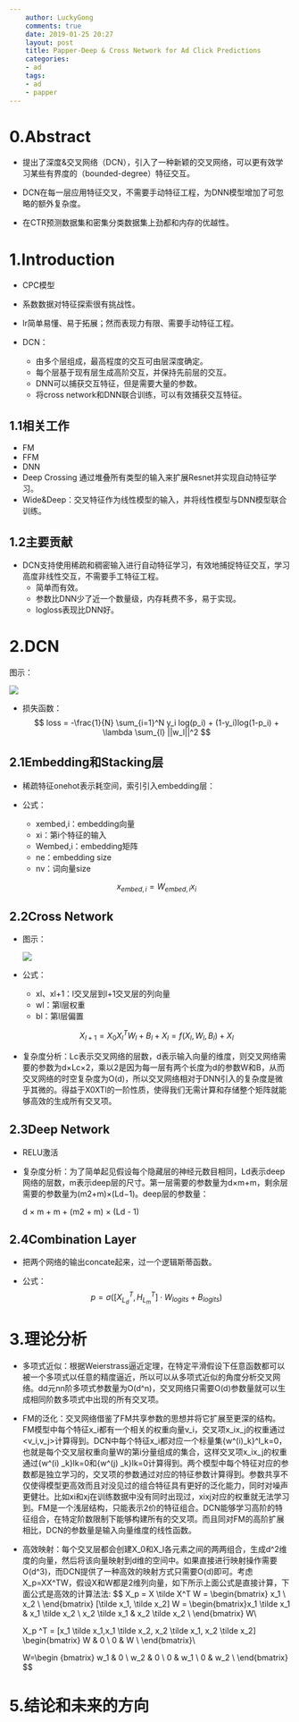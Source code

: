 ```yaml
---
    author: LuckyGong
    comments: true
    date: 2019-01-25 20:27
    layout: post
    title: Papper-Deep & Cross Network for Ad Click Predictions
    categories:
    - ad
    tags:
    - ad
    - papper
---
```


# 0.Abstract

- 提出了深度&交叉网络（DCN），引入了一种新颖的交叉网络，可以更有效学习某些有界度的（bounded-degree）特征交互。
- DCN在每一层应用特征交叉，不需要手动特征工程，为DNN模型增加了可忽略的额外复杂度。

- 在CTR预测数据集和密集分类数据集上劲都和内存的优越性。

# 1.Introduction

- CPC模型
- 系数数据对特征探索很有挑战性。
- lr简单易懂、易于拓展；然而表现力有限、需要手动特征工程。

- DCN：
  - 由多个层组成，最高程度的交互可由层深度确定。
  - 每个层基于现有层生成高阶交互，并保持先前层的交互。
  - DNN可以捕获交互特征，但是需要大量的参数。
  - 将cross network和DNN联合训练，可以有效捕获交互特征。

## 1.1相关工作

- FM
- FFM
- DNN
- Deep Crossing 通过堆叠所有类型的输入来扩展Resnet并实现自动特征学习。
- Wide&Deep：交叉特征作为线性模型的输入，并将线性模型与DNN模型联合训练。

## 1.2主要贡献

- DCN支持使用稀疏和稠密输入进行自动特征学习，有效地捕捉特征交互，学习高度非线性交互，不需要手工特征工程。
  - 简单而有效。
  - 参数比DNN少了近一个数量级，内存耗费不多，易于实现。
  - logloss表现比DNN好。

# 2.DCN

图示：

![](https://img2018.cnblogs.com/blog/784062/201811/784062-20181107204830366-1613845981.png)

- 损失函数：
  $$
  loss = -\frac{1}{N} \sum_{i=1}^N y_i log(p_i) + (1-y_i)log(1-p_i) + \lambda \sum_{l} ||w_l||^2
  $$

## 2.1Embedding和Stacking层

- 稀疏特征onehot表示耗空间，索引引入embedding层：

- 公式：

  - xembed,i：embedding向量
  - xi：第i个特征的输入
  - Wembed,i：embedding矩阵
  - ne：embedding size
  - nv：词向量size

  $$
  x_{embed,i}=W_{embed,i}x_i
  $$

## 2.2Cross Network

- 图示：

  ![](https://img2018.cnblogs.com/blog/784062/201811/784062-20181109154440806-596027424.png)

- 公式：

  - xl、xl+1：l交叉层到l+1交叉层的列向量
  - wl：第l层权重
  - bl：第l层偏置

  $$
  X_{l+1} = X_0X_l^TW_l+B_l+X_l=f(X_l,W_l,B_l)+X_l
  $$

- 复杂度分析：Lc表示交叉网络的层数，d表示输入向量的维度，则交叉网络需要的参数为d×Lc×2，乘以2是因为每一层有两个长度为d的参数W和B，从而交叉网络的时空复杂度为O(d)，所以交叉网络相对于DNN引入的复杂度是微乎其微的。得益于X0XTl的一阶性质，使得我们无需计算和存储整个矩阵就能够高效的生成所有交叉项。

## 2.3Deep Network

- RELU激活

- 复杂度分析：为了简单起见假设每个隐藏层的神经元数目相同，Ld表示deep网络的层数，m表示deep层的尺寸。第一层需要的参数量为d×m+m，剩余层需要的参数量为(m2+m)×(Ld−1)。deep层的参数量：

  d × m + m + (m2 + m) × (Ld - 1) 

## 2.4Combination Layer

- 把两个网络的输出concate起来，过一个逻辑斯蒂函数。

- 公式：
  $$
  p=\sigma ([X_{L_d} ^ T,H_{L_m}^T]\cdot W_{logits} + B_{logits})
  $$

# 3.理论分析

- 多项式近似：根据Weierstrass逼近定理，在特定平滑假设下任意函数都可以被一个多项式以任意的精度逼近，所以可以从多项式近似的角度分析交叉网络。dd元nn阶多项式参数量为O(d^n)，交叉网络只需要O(d)参数量就可以生成相同阶数多项式中出现的所有交叉项。

- FM的泛化：交叉网络借鉴了FM共享参数的思想并将它扩展至更深的结构。FM模型中每个特征x_i都有一个相关的权重向量v_i，交叉项x_ix_j的权重通过<v_i,v_j>计算得到。DCN中每个特征x_i都对应一个标量集{w^(i)_k}^l_k=0，也就是每个交叉层权重向量W的第i分量组成的集合，这样交叉项x_ix_j的权重通过{w^(i) _k}lk=0和{w^(j) _k}lk=0计算得到。两个模型中每个特征对应的参数都是独立学习的，交叉项的参数通过对应的特征参数计算得到。参数共享不仅使得模型更高效而且对没见过的组合特征具有更好的泛化能力，同时对噪声更健壮。比如xi和xj在训练数据中没有同时出现过，xixj对应的权重就无法学习到。FM是一个浅层结构，只能表示2价的特征组合。DCN能够学习高阶的特征组合，在特定阶数限制下能够构建所有的交叉项。而且同对FM的高阶扩展相比，DCN的参数量是输入向量维度的线性函数。

- 高效映射：每个交叉层都会创建X_0和X_l各元素之间的两两组合，生成d^2维度的向量，然后将该向量映射到d维的空间中。如果直接进行映射操作需要O(d^3)，而DCN提供了一种高效的映射方式只需要O(d)即可。考虑X_p=XX^TW，假设X和W都是2维列向量，如下所示上面公式是直接计算，下面公式是高效的计算法法:
  $$
  X_p = X \tilde X^T W = \begin{bmatrix} x_1 \\ x_2 \\ \end{bmatrix} [\tilde x_1, \tilde x_2] W = \begin{bmatrix}x_1 \tilde x_1 & x_1 \tilde x_2 \\ x_2 \tilde x_1 & x_2 \tilde x_2 \\ \end{bmatrix} W\\
  
  X_p ^T = [x_1 \tilde x_1,x_1 \tilde x_2, x_2 \tilde x_1, x_2 \tilde x_2]  \begin{bmatrix} W & 0 \\ 0 & W \\ \end{bmatrix}\\
  
  W=\begin {bmatrix} w_1 & 0 \\ w_2 & 0 \\ 0 & w_1 \\ 0 & w_2 \\ \end{bmatrix}
  $$
  

# 5.结论和未来的方向

